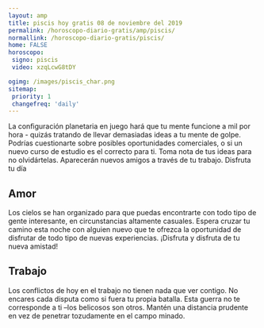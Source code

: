 ```yaml
---
layout: amp
title: piscis hoy gratis 08 de noviembre del 2019 
permalink: /horoscopo-diario-gratis/amp/piscis/
normallink: /horoscopo-diario-gratis/piscis/
home: FALSE
horoscopo:
 signo: piscis
 video: xzqLcwG8tDY

ogimg: /images/piscis_char.png
sitemap:
 priority: 1
 changefreq: 'daily'
---
```



La configuración planetaria en juego hará que tu mente funcione a mil por hora - quizás tratando de llevar demasiadas ideas a tu mente de golpe. Podrías cuestionarte sobre posibles oportunidades comerciales, o si un nuevo curso de estudio es el correcto para ti. Toma nota de tus ideas para no olvidártelas. Aparecerán nuevos amigos a través de tu trabajo. Disfruta tu día

## Amor

Los cielos se han organizado para que puedas encontrarte con todo tipo de gente interesante, en circunstancias altamente casuales. Espera cruzar tu camino esta noche con alguien nuevo que te ofrezca la oportunidad de disfrutar de todo tipo de nuevas experiencias. ¡Disfruta y disfruta de tu nueva amistad!

## Trabajo

Los conflictos de hoy en el trabajo no tienen nada que ver contigo. No encares cada disputa como si fuera tu propia batalla. Esta guerra no te corresponde a ti –los belicosos son otros. Mantén una distancia prudente en vez de penetrar tozudamente en el campo minado.